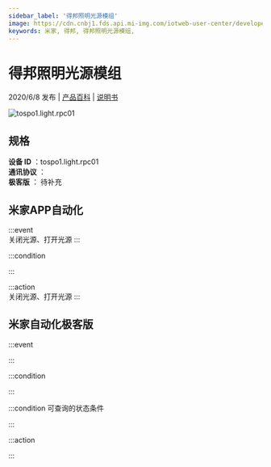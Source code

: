 ```yaml
---
sidebar_label: '得邦照明光源模组'
image: https://cdn.cnbj1.fds.api.mi-img.com/iotweb-user-center/developer_1678870952281jf5qxHo9.png?GalaxyAccessKeyId=AKVGLQWBOVIRQ3XLEW&Expires=9223372036854775807&Signature=FCmRxY9rHZclhv/HUK6kc7mkL18=
keywords: 米家, 得邦, 得邦照明光源模组, 
---
```

# 得邦照明光源模组

2020/6/8 发布 | [产品百科](https://home.mi.com/webapp/content/baike/product/index.html?model=tospo1.light.rpc01/) | [说明书](https://home.mi.com/views/introduction.html?model=tospo1.light.rpc01&region=cn)

![tospo1.light.rpc01](https://cdn.cnbj1.fds.api.mi-img.com/iotweb-user-center/developer_1678870952281jf5qxHo9.png?GalaxyAccessKeyId=AKVGLQWBOVIRQ3XLEW&Expires=9223372036854775807&Signature=FCmRxY9rHZclhv/HUK6kc7mkL18=)

## 规格  
> 
**设备 ID** ：tospo1.light.rpc01  
**通讯协议** ：  
**极客版**  ： 待补充 


## 米家APP自动化  

:::event  
关闭光源、打开光源
:::

:::condition  

:::

:::action   
关闭光源、打开光源
:::

## 米家自动化极客版  

:::event  

:::

:::condition  

:::

:::condition 可查询的状态条件  

:::

:::action  

:::

        
